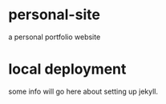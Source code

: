 # personal-site
a personal portfolio website

# local deployment
some info will go here about setting up jekyll.
